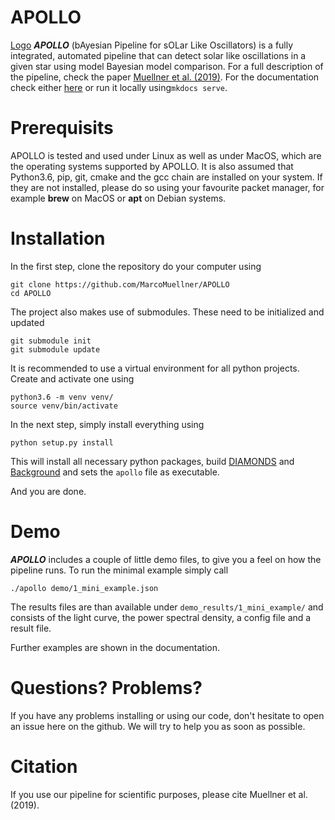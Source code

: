 # APOLLO

[Logo](https://raw.githubusercontent.com/MarcoMuellner/APOLLO/master/logo/logo.png?token=ADJ6HMEUZ6ZU6UAY5GT5YSK5VS3Z6)
_**APOLLO**_ (bAyesian Pipeline for sOLar Like Oscillators) is a fully integrated, automated pipeline that can detect solar 
like oscillations in a given star using model Bayesian model comparison. For a full description of the pipeline,
check the paper [Muellner et al. (2019)](). For the documentation check either [here]() or run it locally
using```mkdocs serve```.

# Prerequisits
APOLLO is tested and used under Linux as well as under MacOS, which are the operating systems supported by APOLLO. It 
is also assumed that Python3.6, pip, git, cmake and the gcc chain are installed on your system. If they are not installed,
please do so using your favourite packet manager, for example **brew** on MacOS or **apt** on Debian systems.

# Installation
In the first step, clone the repository do your computer using
```
git clone https://github.com/MarcoMuellner/APOLLO
cd APOLLO
```
The project also makes use of submodules. These need to be initialized and updated
```
git submodule init
git submodule update
```

It is recommended to use a virtual environment for all python projects. Create and activate one using
```
python3.6 -m venv venv/
source venv/bin/activate
```
In the next step, simply install everything using
```
python setup.py install
```
This will install all necessary python packages, build [DIAMONDS]() and [Background]() and sets the ```apollo``` file
as executable.

And you are done.

# Demo
_**APOLLO**_ includes a couple of little demo files, to give you a feel on how the pipeline runs. To run the minimal example simply call
```
./apollo demo/1_mini_example.json
```
The results files are than available under ```demo_results/1_mini_example/``` and consists of the light curve, the 
power spectral density, a config file and a result file.

Further examples are shown in the documentation.

# Questions? Problems?
If you have any problems installing or using our code, don't hesitate to open an issue here on the github. We will
try to help you as soon as possible.

# Citation
If you use our pipeline for scientific purposes, please cite Muellner et al. (2019). 

